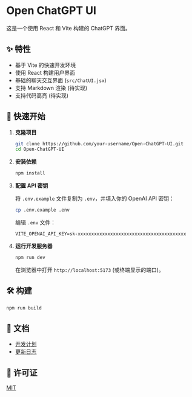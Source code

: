# Open ChatGPT UI

这是一个使用 React 和 Vite 构建的 ChatGPT 界面。

## ✨ 特性

- 基于 Vite 的快速开发环境
- 使用 React 构建用户界面
- 基础的聊天交互界面 (`src/ChatUI.jsx`)
- 支持 Markdown 渲染 (待实现)
- 支持代码高亮 (待实现)

## 🚀 快速开始

1.  **克隆项目**

    ```bash
    git clone https://github.com/your-username/Open-ChatGPT-UI.git
    cd Open-ChatGPT-UI
    ```

2.  **安装依赖**

    ```bash
    npm install
    ```

3.  **配置 API 密钥**

    将 `.env.example` 文件复制为 `.env`，并填入你的 OpenAI API 密钥：

    ```bash
    cp .env.example .env
    ```

    编辑 `.env` 文件：

    ```
    VITE_OPENAI_API_KEY=sk-xxxxxxxxxxxxxxxxxxxxxxxxxxxxxxxxxxxxxxxx
    ```

4.  **运行开发服务器**

    ```bash
    npm run dev
    ```

    在浏览器中打开 `http://localhost:5173` (或终端显示的端口)。

## 🛠️ 构建

```bash
npm run build
```

## 📝 文档

- [开发计划](readme/DEVELOPMENT_PLAN.md)
- [更新日志](CHANGELOG.md)

## 📄 许可证

[MIT](LICENSE)
